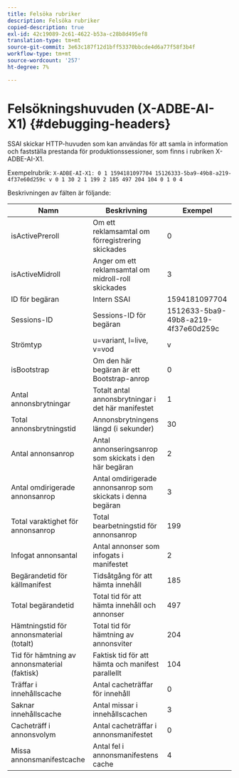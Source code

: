 ```yaml
---
title: Felsöka rubriker
description: Felsöka rubriker
copied-description: true
exl-id: 42c19089-2c61-4622-b53a-c28b8d495ef8
translation-type: tm+mt
source-git-commit: 3e63c187f12d1bff53370bbcde4d6a77f58f3b4f
workflow-type: tm+mt
source-wordcount: '257'
ht-degree: 7%

---
```


# Felsökningshuvuden (X-ADBE-AI-X1) {#debugging-headers}

SSAI skickar HTTP-huvuden som kan användas för att samla in information och fastställa prestanda för produktionssessioner, som finns i rubriken X-ADBE-AI-X1.

Exempelrubrik:
`X-ADBE-AI-X1: 0 1 1594181097704 15126333-5ba9-49b8-a219-4f37e60d259c v 0 1 30 2 1 199 2 185 497 204 104 0 1 0 4`

Beskrivningen av fälten är följande:

| Namn | Beskrivning | Exempel |
|--- |--- |--- |
| isActivePreroll | Om ett reklamsamtal om förregistrering skickades | 0 |
| isActiveMidroll | Anger om ett reklamsamtal om midroll-roll skickades | 3 |
| ID för begäran | Intern SSAI | 1594181097704 |
| Sessions-ID | Sessions-ID för begäran | 1512633-5ba9-49b8-a219-4f37e60d259c |
| Strömtyp | u=variant, l=live, v=vod | v |
| isBootstrap | Om den här begäran är ett Bootstrap-anrop | 0 |
| Antal annonsbrytningar | Totalt antal annonsbrytningar i det här manifestet | 1 |
| Total annonsbrytningstid | Annonsbrytningens längd (i sekunder) | 30 |
| Antal annonsanrop | Antal annonseringsanrop som skickats i den här begäran | 2 |
| Antal omdirigerade annonsanrop | Antal omdirigerade annonsanrop som skickats i denna begäran | 3 |
| Total varaktighet för annonsanrop | Total bearbetningstid för annonsanrop | 199 |
| Infogat annonsantal | Antal annonser som infogats i manifestet | 2 |
| Begärandetid för källmanifest | Tidsåtgång för att hämta innehåll | 185 |
| Total begärandetid | Total tid för att hämta innehåll och annonser | 497 |
| Hämtningstid för annonsmaterial (totalt) | Total tid för hämtning av annonsviter | 204 |
| Tid för hämtning av annonsmaterial (faktisk) | Faktisk tid för att hämta och manifest parallellt | 104 |
| Träffar i innehållscache | Antal cacheträffar för innehåll | 0 |
| Saknar innehållscache | Antal missar i innehållscachen | 3 |
| Cacheträff i annonsvolym | Antal cacheträffar i annonsmanifestet | 0 |
| Missa annonsmanifestcache | Antal fel i annonsmanifestens cache | 4 |
